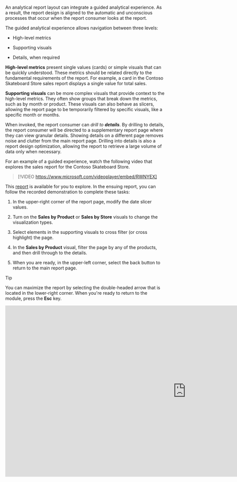 An analytical report layout can integrate a guided analytical experience. As a result, the report design is aligned to the automatic and unconscious processes that occur when the report consumer looks at the report.

The guided analytical experience allows navigation between three levels:

- High-level metrics

- Supporting visuals

- Details, when required

**High-level metrics** present single values (cards) or simple visuals that can be quickly understood. These metrics should be related directly to the fundamental requirements of the report. For example, a card in the Contoso Skateboard Store sales report displays a single value for total sales.

**Supporting visuals** can be more complex visuals that provide context to the high-level metrics. They often show groups that break down the metrics, such as by month or product. These visuals can also behave as slicers, allowing the report page to be temporarily filtered by specific visuals, like a specific month or months.

When invoked, the report consumer can *drill to **details***. By drilling to details, the report consumer will be directed to a supplementary report page where they can view granular details. Showing details on a different page removes noise and clutter from the main report page. Drilling into details is also a report design optimization, allowing the report to retrieve a large volume of data only when necessary.

For an example of a guided experience, watch the following video that explores the sales report for the Contoso Skateboard Store.

> [!VIDEO https://www.microsoft.com/videoplayer/embed/RWNYEX]

This [report](https://msit.powerbi.com/view?r=eyJrIjoiMDc1NTk0ZjItZjUxMS00OGM1LTk0YTktN2U5ZGNkY2NlNzdlIiwidCI6IjcyZjk4OGJmLTg2ZjEtNDFhZi05MWFiLTJkN2NkMDExZGI0NyIsImMiOjV9&pageName=ReportSection) is available for you to explore. In the ensuing report, you can follow the recorded demonstration to complete these tasks:

1. In the upper-right corner of the report page, modify the date slicer values.

1. Turn on the **Sales by Product** or **Sales by Store** visuals to change the visualization types.

1. Select elements in the supporting visuals to cross filter (or cross highlight) the page.

1. In the **Sales by Product** visual, filter the page by any of the products, and then drill through to the details.

1. When you are ready, in the upper-left corner, select the back button to return to the main report page.

> [!TIP]
> You can maximize the report by selecting the double-headed arrow that is located in the lower-right corner. When you're ready to return to the module, press the **Esc** key.

<iframe width="1140" height="540" src="https://msit.powerbi.com/view?r=eyJrIjoiNTEyY2M3M2UtNmMxMy00NTdhLWI2NmItMjIwNWM3ZGIxYjQ3IiwidCI6IjcyZjk4OGJmLTg2ZjEtNDFhZi05MWFiLTJkN2NkMDExZGI0NyIsImMiOjV9&pageName=ReportSection91fba351496ead734ab1" frameborder="0" allowFullScreen="true"></iframe>
